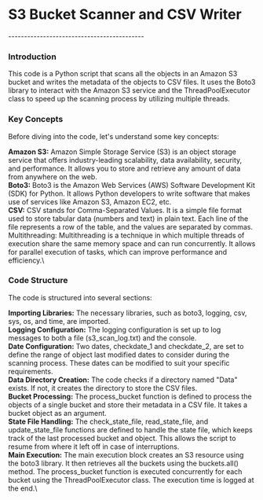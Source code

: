 <h1>S3 Bucket Scanner and CSV Writer</h1>
-------------------------------------------
<h3>Introduction</h3>
This code is a Python script that scans all the objects in an Amazon S3 bucket and writes the metadata of the objects to CSV files. It uses the Boto3 library to interact with the Amazon S3 service and the ThreadPoolExecutor class to speed up the scanning process by utilizing multiple threads.

<h3>Key Concepts</h3>

Before diving into the code, let's understand some key concepts:

**Amazon S3:** Amazon Simple Storage Service (S3) is an object storage service that offers industry-leading scalability, data availability, security, and performance. It allows you to store and retrieve any amount of data from anywhere on the web. \
**Boto3:** Boto3 is the Amazon Web Services (AWS) Software Development Kit (SDK) for Python. It allows Python developers to write software that makes use of services like Amazon S3, Amazon EC2, etc.\
**CSV:** CSV stands for Comma-Separated Values. It is a simple file format used to store tabular data (numbers and text) in plain text. Each line of the file represents a row of the table, and the values are separated by commas.
Multithreading: Multithreading is a technique in which multiple threads of execution share the same memory space and can run concurrently. It allows for parallel execution of tasks, which can improve performance and efficiency.\

<h3>Code Structure</h3>
The code is structured into several sections:

**Importing Libraries:** The necessary libraries, such as boto3, logging, csv, sys, os, and time, are imported.\
**Logging Configuration:** The logging configuration is set up to log messages to both a file (s3_scan_log.txt) and the console.\
**Date Configuration:** Two dates, checkdate_1 and checkdate_2, are set to define the range of object last modified dates to consider during the scanning process. These dates can be modified to suit your specific requirements.\
**Data Directory Creation:** The code checks if a directory named "Data" exists. If not, it creates the directory to store the CSV files.\
**Bucket Processing:** The process_bucket function is defined to process the objects of a single bucket and store their metadata in a CSV file. It takes a bucket object as an argument.\
**State File Handling:** The check_state_file, read_state_file, and update_state_file functions are defined to handle the state file, which keeps track of the last processed bucket and object. This allows the script to resume from where it left off in case of interruptions.\
**Main Execution:** The main execution block creates an S3 resource using the boto3 library. It then retrieves all the buckets using the buckets.all() method. The process_bucket function is executed concurrently for each bucket using the ThreadPoolExecutor class. The execution time is logged at the end.\
